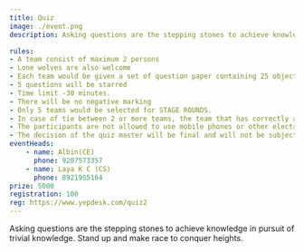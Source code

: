 ```yaml
---
title: Quiz
image: ./event.png
description: Asking questions are the stepping stones to achieve knowledge in pursuit of trivial knowledge. Stand up and make race to conquer heights.

rules: 
- A team consist of maximum 2 persons
- Lone wolves are also welcome
- Each team would be given a set of question paper containing 25 objective type questions.
- 5 questions will be starred
- Time limit -30 minutes.
- There will be no negative marking
- Only 5 teams would be selected for STAGE ROUNDS.
- In case of tie between 2 or more teams, the team that has correctly answered most number of starred questions will advance into the final rounds.
- The participants are not allowed to use mobile phones or other electronic gadgets.
- The decision of the quiz master will be final and will not be subjected to any change.
eventHeads:
    - name: Albin(CE)
      phone: 9207573357
    - name: Laya K C (CS)
      phone: 8921955164
prize: 5000
registration: 100
reg: https://www.yepdesk.com/quiz2
---
```


Asking questions are the stepping stones to achieve knowledge in pursuit of trivial knowledge. Stand up and make race to conquer heights.